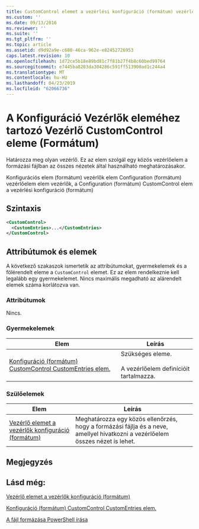```yaml
---
title: CustomControl elemet a vezérlési konfiguráció (formátum) vezérlők |} A Microsoft Docs
ms.custom: ''
ms.date: 09/13/2016
ms.reviewer: ''
ms.suite: ''
ms.tgt_pltfrm: ''
ms.topic: article
ms.assetid: d9d92a9e-c680-46ca-962e-e82452726953
caps.latest.revision: 10
ms.openlocfilehash: 1d72ce5b18e89bd81c7f81b27f4b8c60bed99764
ms.sourcegitcommit: e7445ba8203da304286c591ff513900ad1c244a4
ms.translationtype: MT
ms.contentlocale: hu-HU
ms.lasthandoff: 04/23/2019
ms.locfileid: "62066736"
---
```

# <a name="customcontrol-element-for-control-for-controls-for-configuration-format"></a>A Konfiguráció Vezérlők eleméhez tartozó Vezérlő CustomControl eleme (Formátum)

Határozza meg olyan vezérlő. Ez az elem szolgál egy közös vezérlőelem a formázási fájlban az összes nézetek által használható meghatározásakor.

Konfigurációs elem (formátum) vezérlők elem Configuration (formátum) vezérlőelem elem vezérlők, a Configuration (formátum) CustomControl elem a vezérlési konfiguráció (formátum)

## <a name="syntax"></a>Szintaxis

```xml
<CustomControl>
  <CustomEntries>...</CustomEntries>
</CustomControl>
```

## <a name="attributes-and-elements"></a>Attribútumok és elemek

A következő szakaszok ismertetik az attribútumokat, gyermekelemek és a fölérendelt eleme a `CustomControl` elemet. Ez az elem rendelkeznie kell legalább egy gyermekelemet. Nincs maximális megadható az alárendelt elemek száma korlátozva van.

### <a name="attributes"></a>Attribútumok

Nincs.

### <a name="child-elements"></a>Gyermekelemek

|Elem|Leírás|
|-------------|-----------------|
|[Konfiguráció (formátum) CustomControl CustomEntries elem.](./customentries-element-for-customcontrol-for-controls-for-configuration-format.md)|Szükséges eleme.<br /><br /> A vezérlőelem definícióit tartalmazza.|

### <a name="parent-elements"></a>Szülőelemek

|Elem|Leírás|
|-------------|-----------------|
|[Vezérlő elemet a vezérlők konfiguráció (formátum)](./control-element-for-controls-for-configuration-format.md)|Meghatározza egy közös ellenőrzés, hogy a formázási fájlja és a neve, amellyel hivatkozni a vezérlőelem összes nézet is lehet.|

## <a name="remarks"></a>Megjegyzés

## <a name="see-also"></a>Lásd még:

[Vezérlő elemet a vezérlők konfiguráció (formátum)](./control-element-for-controls-for-configuration-format.md)

[Konfiguráció (formátum) CustomControl CustomEntries elem.](./customentries-element-for-customcontrol-for-controls-for-configuration-format.md)

[A fájl formázása PowerShell írása](./writing-a-powershell-formatting-file.md)
